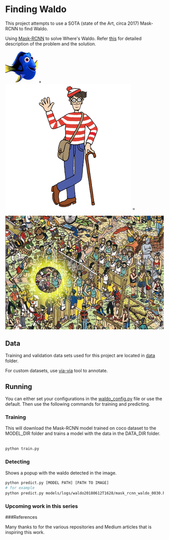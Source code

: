 Finding Waldo
=========

This project attempts to use a SOTA (state of the Art, circa 2017) Mask-RCNN to find Waldo. 


Using [Mask-RCNN](https://github.com/matterport/Mask_RCNN) to solve Where's Waldo. Refer [this](https://lifepluslinux.blogspot.com) for detailed description of the problem and the solution.



![](README/dory.jpeg) + ![](README/waldo.png) = 


![](README/found.jpg)



## Data

Training and validation data sets used for this project are located in [data](data/) folder. 

For custom datasets, use [via-via](http://www.robots.ox.ac.uk/~vgg/software/via/via.html) tool to annotate.

## Running 

You can either set your configurations in the [waldo_config.py](waldo_config.py) file or use the default. Then use the following commands for training and predicting.

### Training

This will download the Mask-RCNN model trained on coco dataset to the MODEL_DIR folder and trains a model with the data in the DATA_DIR folder.

```bash

python train.py

```

### Detecting 

Shows a popup with the waldo detected in the image.


```bash
python predict.py [MODEL PATH] [PATH TO IMAGE]
# for example
python predict.py models/logs/waldo20180612T1628/mask_rcnn_waldo_0030.h5 data/val/5.jpg


```



###  Upcoming work in this series

###References

Many thanks to for the various repositories and Medium articles that is inspiring this work. 
 

